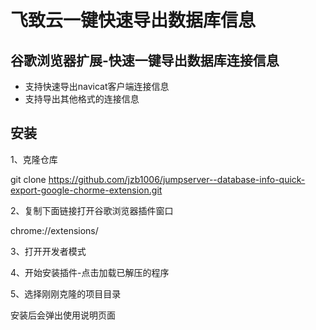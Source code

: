 # 飞致云一键快速导出数据库信息

## 谷歌浏览器扩展-快速一键导出数据库连接信息

* 支持快速导出navicat客户端连接信息
* 支持导出其他格式的连接信息

## 安装

1、克隆仓库

git clone <https://github.com/jzb1006/jumpserver--database-info-quick-export-google-chorme-extension.git>

2、复制下面链接打开谷歌浏览器插件窗口

chrome://extensions/

3、打开开发者模式

4、开始安装插件-点击加载已解压的程序

5、选择刚刚克隆的项目目录

安装后会弹出使用说明页面

